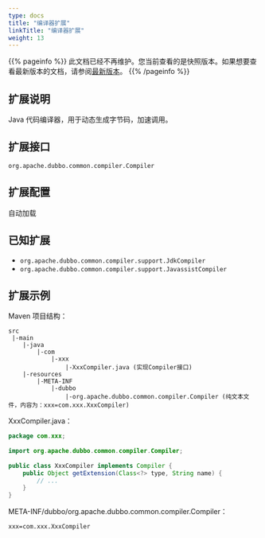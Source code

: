 ```yaml
---
type: docs
title: "编译器扩展"
linkTitle: "编译器扩展"
weight: 13
---
```


{{% pageinfo %}} 此文档已经不再维护。您当前查看的是快照版本。如果想要查看最新版本的文档，请参阅[最新版本](/zh-cn/docs3-v2/java-sdk/reference-manual/spi/description/compiler/)。
{{% /pageinfo %}}

## 扩展说明

Java 代码编译器，用于动态生成字节码，加速调用。

## 扩展接口

`org.apache.dubbo.common.compiler.Compiler`

## 扩展配置

自动加载

## 已知扩展

* `org.apache.dubbo.common.compiler.support.JdkCompiler`
* `org.apache.dubbo.common.compiler.support.JavassistCompiler`

## 扩展示例

Maven 项目结构：

```
src
 |-main
    |-java
        |-com
            |-xxx
                |-XxxCompiler.java (实现Compiler接口)
    |-resources
        |-META-INF
            |-dubbo
                |-org.apache.dubbo.common.compiler.Compiler (纯文本文件，内容为：xxx=com.xxx.XxxCompiler)
```

XxxCompiler.java：

```java
package com.xxx;
 
import org.apache.dubbo.common.compiler.Compiler;
 
public class XxxCompiler implements Compiler {
    public Object getExtension(Class<?> type, String name) {
        // ...
    }
}
```

META-INF/dubbo/org.apache.dubbo.common.compiler.Compiler：

```properties
xxx=com.xxx.XxxCompiler
```
